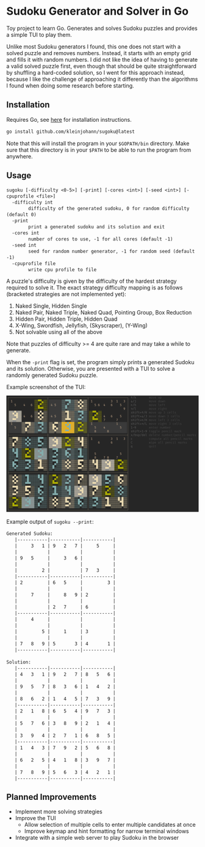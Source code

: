 # Sudoku Generator and Solver in Go

Toy project to learn Go. Generates and solves Sudoku puzzles and provides a simple TUI to play them.

Unlike most Sudoku generators I found, this one does not start with a solved puzzle and removes numbers.
Instead, it starts with an empty grid and fills it with random numbers. I did not like the idea of having
to generate a valid solved puzzle first, even though that should be quite straightforward by shuffling a
hard-coded solution, so I went for this approach instead, because I like the challenge of approaching it
differently than the algorithms I found when doing some research before starting.

## Installation

Requires Go, see [here](https://golang.org/doc/install) for installation instructions.

```bash
go install github.com/kleinjohann/sugoku@latest
```

Note that this will install the program in your `$GOPATH/bin` directory. Make sure that this directory is in your `$PATH` to be able to run the program from anywhere.

## Usage

```
sugoku [-difficulty <0-5>] [-print] [-cores <int>] [-seed <int>] [-cpuprofile <file>]
  -difficulty int
        difficulty of the generated sudoku, 0 for random difficulty (default 0)
  -print
        print a generated sudoku and its solution and exit
  -cores int
        number of cores to use, -1 for all cores (default -1)
  -seed int
        seed for random number generator, -1 for random seed (default -1)
  -cpuprofile file
        write cpu profile to file
```

A puzzle's difficulty is given by the difficulty of the hardest strategy required to solve it.
The exact strategy difficulty mapping is as follows (bracketed strategies are not implemented yet):
1. Naked Single, Hidden Single
2. Naked Pair, Naked Triple, Naked Quad, Pointing Group, Box Reduction
3. Hidden Pair, Hidden Triple, Hidden Quad
4. X-Wing, Swordfish, Jellyfish, (Skyscraper), (Y-Wing)
5. Not solvable using all of the above

Note that puzzles of difficulty >= 4 are quite rare and may take a while to generate.

When the `-print` flag is set, the program simply prints a generated Sudoku and its solution.
Otherwise, you are presented with a TUI to solve a randomly generated Sudoku puzzle.

Example screenshot of the TUI:

![](/images/tui.png)

Example output of `sugoku --print`:

```
Generated Sudoku:
   |-----------|-----------|-----------|
   |     3   1 | 9   2   7 |     5     |
   |           |           |           |
   | 9   5     |     3   6 |           |
   |           |           |           |
   |         2 |           | 7   3     |
   |-----------|-----------|-----------|
   | 2         | 6   5     |         3 |
   |           |           |           |
   |     7     |     8   9 | 2         |
   |           |           |           |
   |           | 2   7     | 6         |
   |-----------|-----------|-----------|
   |     4     |           |           |
   |           |           |           |
   |         5 |     1     | 3         |
   |           |           |           |
   | 7   8   9 | 5       3 | 4       1 |
   |-----------|-----------|-----------|

Solution:
   |-----------|-----------|-----------|
   | 4   3   1 | 9   2   7 | 8   5   6 |
   |           |           |           |
   | 9   5   7 | 8   3   6 | 1   4   2 |
   |           |           |           |
   | 8   6   2 | 1   4   5 | 7   3   9 |
   |-----------|-----------|-----------|
   | 2   1   8 | 6   5   4 | 9   7   3 |
   |           |           |           |
   | 5   7   6 | 3   8   9 | 2   1   4 |
   |           |           |           |
   | 3   9   4 | 2   7   1 | 6   8   5 |
   |-----------|-----------|-----------|
   | 1   4   3 | 7   9   2 | 5   6   8 |
   |           |           |           |
   | 6   2   5 | 4   1   8 | 3   9   7 |
   |           |           |           |
   | 7   8   9 | 5   6   3 | 4   2   1 |
   |-----------|-----------|-----------|

```

## Planned Improvements

- Implement more solving strategies
- Improve the TUI
    - Allow selection of multiple cells to enter multiple candidates at once
    - Improve keymap and hint formatting for narrow terminal windows
- Integrate with a simple web server to play Sudoku in the browser
